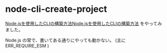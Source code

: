 # node-cli-create-project

[Node.jsを使用したCLIの構築方法](https://www.twilio.com/blog/how-to-build-a-cli-with-node-js-jp)[Node.jsを使用したCLIの構築方法](https://www.twilio.com/blog/how-to-build-a-cli-with-node-js-jp)
をやってみました。

Node.js の常で、書いてある通りにやっても動かない。
(主に ERR_REQUIRE_ESM )
